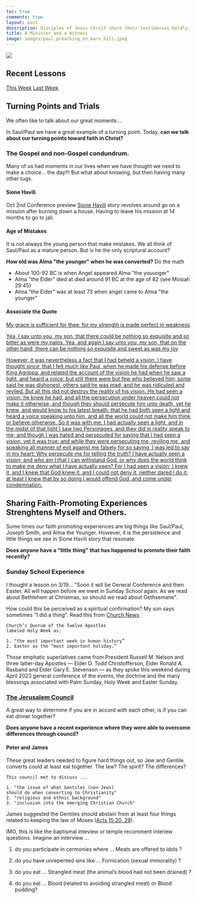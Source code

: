 ```yaml
---
toc: true
comments: true
layout: post
description: Disciples of Jesus Christ share their testimonies boldly.
title: A Minister and a Witness
image: images/paul_preaching_on_mars_hill.jpeg
---
```


![]({{site.baseurl}}/images/paul_preaching_on_mars_hill.jpeg)

## Recent Lessons
[This Week](https://site.churchofjesuschrist.org/study/manual/come-follow-me-for-individuals-and-families-new-testament-2023/32?lang=eng)
[Last Week](https://site.churchofjesuschrist.org/study/manual/come-follow-me-for-individuals-and-families-new-testament-2023/31?lang=eng)

## Turning Points and Trials
We often like to talk about our great moments ... 

In Saul/Paul we have a great example of a turning point.  Today, <b>can we talk about our turning points toward faith in Christ?</b>

### The Gospel and non-Gospel condundrum. 
Many of us had moments in our lives when we have thought we need to make a choice... the day!!!  But what about knowing, but then having many other tugs.

#### Sione Havili
Oct 2nd Conference preview [Sione Havili](https://ksltv.com/473425/preview-conference-doc-redeemed-the-sione-havili-story/) story revolves around go on a mission after burning down a house.  Having to leave his mission at 14 months to go to jail.

#### Age of Mistakes
It is not always the young person that make mistakes.  We all think of Saul/Paul as a mature person.  But is he the only scriptural account?

<b>How old was Alma "the younger" when he was converted?</b> Do the math
- About 100-92 BC is when Angel appeared Alma "the youunger"
- Alma "the Elder" died at died around 91 BC at the age of 82 (see Mosiah 29:45)
- Alma "the Elder" was at least 73 when  angel came to Alma "the younger"

#### Associate the Quote
[My grace is sufficient for thee: for my strength is made perfect in weakness](https://www.churchofjesuschrist.org/study/scriptures/nt/2-cor/12?lang=eng&id=p9#p9)

[Yea, I say unto you, my son, that there could be nothing so exquisite and so bitter as were my pains. Yea, and again I say unto you, my son, that on the other hand, there can be nothing so exquisite and sweet as was my joy](https://www.churchofjesuschrist.org/study/scriptures/bofm/alma/36?lang=eng&id=p21#p21)

[However, it was nevertheless a fact that I had beheld a vision. I have thought since, that I felt much like Paul, when he made his defense before King Agrippa, and related the account of the vision he had when he saw a light, and heard a voice; but still there were but few who believed him; some said he was dishonest, others said he was mad; and he was ridiculed and reviled. But all this did not destroy the reality of his vision. He had seen a vision, he knew he had, and all the persecution under heaven could not make it otherwise; and though they should persecute him unto death, yet he knew, and would know to his latest breath, that he had both seen a light and heard a voice speaking unto him, and all the world could not make him think or believe otherwise. So it was with me. I had actually seen a light, and in the midst of that light I saw two Personages, and they did in reality speak to me; and though I was hated and persecuted for saying that I had seen a vision, yet it was true; and while they were persecuting me, reviling me, and speaking all manner of evil against me falsely for so saying, I was led to say in my heart: Why persecute me for telling the truth? I have actually seen a vision; and who am I that I can withstand God, or why does the world think to make me deny what I have actually seen? For I had seen a vision; I knew it, and I knew that God knew it, and I could not deny it, neither dared I do it; at least I knew that by so doing I would offend God, and come under condemnation.](https://www.churchofjesuschrist.org/study/scriptures/pgp/js-h/1?lang=eng&id=p24-p25#p24)


## Sharing Faith-Promoting Experiences Strenghtens Myself and Others.
Some times our faith promoting experiences are big things like Saul/Paul, Joseph Smith, and Alma the Younger.  However, it is the persistence and little things we see in Sione Havili story that resonate.

<b>Does anyone have a "little thing" that has happened to promote their faith recently?</b>

### Sunday School Experience
I thought a lesson on 3/19... "Soon it will be General Conference and then Easter.  All will happen before we meet in Sunday School again.  As we read about Bethlehem at Christmas, so should we read about Gethsemane".

How could this be perceived as a spiritual confirmation?  My son says sometimes "I did a thing". Read this from [Church News](https://www.thechurchnews.com/leaders/2023/4/3/23667432/april-2023-general-conference-prophetic-emphasis-invitations-easter-holy-week)

```
Church’s Quorum of the Twelve Apostles 
labeled Holy Week as: 

1. "the most important week in human history” 
2. Easter as the “most important holiday.”
```

Those emphatic superlatives came from President Russell M. Nelson and three latter-day Apostles — Elder D. Todd Christofferson, Elder Ronald A. Rasband and Elder Gary E. Stevenson — as they spoke this weekend during April 2023 general conference of the events, the doctrine and the many blessings associated with Palm Sunday, Holy Week and Easter Sunday.

### [The Jerusalem Council](https://www.churchofjesuschrist.org/study/liahona/2023/07/digital-only/the-jerusalem-council?lang=eng)
A great way to determine if you are in accord with each other, is if you can eat dinner together?

<b>Does anyone have a recent experience where they were able to overcome differences through council?</b>

#### Peter and James
These great leaders needed to figure hard things out, so Jew and Gentile converts could at least eat together.  The law?  The spirit?  The differences?

```
This council met to discuss ...

1. "the issue of what Gentiles (non-Jews) 
should do when converting to Christianity" 
2. "religious and ethnic background"
3. "inclusion into the emerging Christian Church"
``````

James suggested the Gentiles should abstain from at least four things related to keeping the law of Moses ([Acts 15:20, 29](https://site.churchofjesuschrist.org/study/scriptures/nt/acts/15?lang=eng&id=20,29#p20)).   

IMO, this is like the baptismal inteview or temple recomment interiew questions. Imagine an interview ...

1. do you participate in cermonies where ... Meats are offered to idols ?

2. do you have unrepented sins like ... Fornication (sexual immorality) ?

3. do you eat ... Strangled meat (the animal’s blood had not been drained) ?

4. do you eat ... Blood (related to avoiding strangled meat) or Blood pudding?






